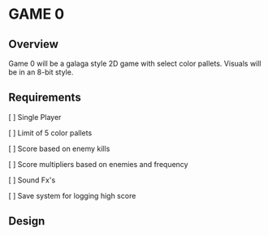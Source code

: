 # GAME 0

## Overview

Game 0 will be a galaga style 2D game with select color pallets. Visuals will be in an 8-bit style.

## Requirements

[ ] Single Player

[ ] Limit of 5 color pallets

[ ] Score based on enemy kills

[ ] Score multipliers based on enemies and frequency

[ ] Sound Fx's

[ ] Save system for logging high score

## Design

